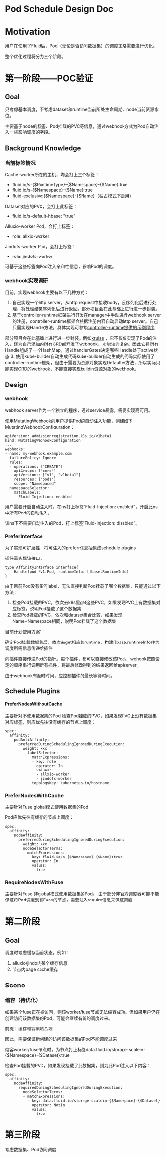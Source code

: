 # Pod Schedule Design Doc
# Motivation
用户在使用了Fluid后，Pod（无论是否访问数据集）的调度策略需要进行优化。

整个优化过程将分为三个阶段。

# 第一阶段——POC验证
## Goal
只考虑基本调度，不考虑dataset和runtime当前所处生命周期、node当前资源水位。

主要基于node的标签、Pod挂载的PVC等信息，通过webhook方式为Pod自动注入一些影响调度的字段。

## Background Knowledge
### 当前标签情况

Cache-worker所在的主机，均会打上三个标签：
* fluid.io/s-{$RuntimeType}-{$Namespace}-{$Name}:true
* fluid.io/s-{$Namespace}-{$Name}:true
* fluid-exclusive:{$Namespace}-{$Name}（独占模式下启用）

Dataset对应的PVC，会打上此标签：
* fluid.io/s-default-hbase: "true"

Alluxio-worker Pod，会打上标签：
* role: allxio-worker

Jindofs-worker Pod，会打上标签：
* role: jindofs-worker

可基于这些标签向Pod注入亲和性信息，影响Pod的调度。

### webhook实现调研

目前，实现webhook主要有以下几种方式：
1. 自己实现一个http server，从http request中接收body，反序列化后进行处理，将处理结果序列化后进行返回。部分项目会在此基础上进行进一步封装。
2. 基于controller-runtime框架进行开发在manager中手动进行webhook server的注册，controller-runtime框架会根据注册内容自动启动http server。自己只需实现Handle方法。具体实现可参考[controller-runtime提供的示例程序](https://github.com/kubernetes-sigs/controller-runtime/blob/master/examples/builtins/mutatingwebhook.go) 

部分项目会在此基础上进行进一步封装。例如[kruise](https://github.com/openkruise/kruise/blob/master/pkg/webhook/server.go) ，它不仅仅实现了Pod的注入，还为自己添加的所有CRD都开发了webhook，功能较为复杂。因此它将所有Handle组成了一个HashMap，通过handlerGates决定哪些Handle处于active状态
3. 使用kube-builder自动生成代码kube-builder自动生成的代码实际使用了controller-runtime框架，但由于需要为资源对象实现Defaulter方法，所以实际只能实现CRD的webhook，不能直接实现buildin资源对象的webhook。

## Design
### webhook
webhook server作为一个独立的程序，通过service暴露，需要实现高可用。

使用MutatingWebhook向用户提供Pod的自动注入功能，创建如下MutatingWebhookConfiguration：
```
apiVersion: admissionregistration.k8s.io/v1beta1
kind: MutatingWebhookConfiguration
...
webhooks:
- name: my-webhook.example.com
  failurePolicy: Ignore
  rules:
  - operations: ["CREATE"]
    apiGroups: ["core"]
    apiVersions: ["v1", "v1beta1"]
    resources: ["pods"]
    scope: "Namespaced"
  namespaceSelector:
    matchLabels:
      Fluid-Injection: enabled
```

用户需要开启自动注入时，在ns打上标签“Fluid-Injection: enabled”，开启此ns中所有Pod的自动注入。

该ns下不需要自动注入的Pod，打上标签“Fluid-Injection: disabled”。

### PreferInterface

为了实现可扩展性，将可注入的preferr信息抽象成schedule plugins

插件需实现该接口：
```
type AffinityInterface interface{
    Handle(pod *v1.Pod, runtimeInfos []base.RuntimeInfo)
}
```
由于目前Pod没有任何label，无法直接判断Pod挂载了哪个数据集，只能通过以下方法：
1. 检查Pod挂载的PVC，依次去k8s里get这些PVC，如果发现PVC上有数据集对应标签，说明Pod挂载了这个数据集
2. 检查Pod挂载的PVC，依次和dataset集合比较，如果发现Name+Namespace相同，说明Pod挂载了这个数据集

目前计划使用方案1

确定Pod挂载数据集后，依次去get相应的runtime，构建[]base.runtimeInfo作为调度所需信息传递给插件

向插件直接传递Pod的指针。每个插件，都可以直接修改该Pod。
wehook按照设定的顺序串行调用所有插件，将最后修改得到的结果返回给apiserver。

由于webhook有超时时间，应控制插件的最长等待时间。


## Schedule Plugins
#### PreferNodesWithoutCache

主要针对不使用数据集的Pod
检查Pod挂载的PVC，如果发现PVC上没有数据集对应标签，则应优先往没有缓存的节点上调度：
```
spec:
  affinity:
    podAntiAffinity:
      preferredDuringSchedulingIgnoredDuringExecution:
        weight: xxx
        - labelSelector:
            matchExpressions:
            - key: role
              operator: In
              values:
              - allxio-worker
              - jindofs-worker
            topologyKey: kubernetes.io/hostname
```
### PreferNodesWithCache
主要针对Fuse global模式使用数据集的Pod

Pod应优先往有缓存的节点上调度：
```
spec:
  affinity:
    nodeAffinity:
      preferredDuringSchedulingIgnoredDuringExecution:
        weight: xxx
        nodeSelectorTerms:
        - matchExpressions:
          - key: fluid.io/s-{$Namespace}-{$Name}:true
            operator: In
            values:
            - true
```

### RequireNodesWithFuse
主要针对Fuse 非global模式使用数据集的Pod。
由于部分非官方调度器可能不能保证将Pod调度到有Fuse的节点，需要注入require信息来保证调度

# 第二阶段
## Goal
调度时考虑缓存当前状态，例如：
1. alluxio/jindo内某个缓存信息
2. 节点内page cache缓存

## Scene
### 缩容（待优化）
如果某个fuse正在被访问，则该worker/fuse节点无法缩容成功。但如果用户仍在创建访问该数据集的Pod，可能会继续有新的调度过来。

前提：缓存缩容策略合理

因此，需要保证新创建的访问该数据集的Pod不能调度过来

缩容worker/fuse节点时，为节点打上标签data.fluid.io/storage-scalein-{$Namespace}-{$Dataset}:true

检查Pod挂载的PVC，如果发现挂载了此数据集，则为此Pod注入以下内容：
```
spec:
  affinity:
    nodeAffinity:
      requiredDuringSchedulingIgnoredDuringExecution:
        nodeSelectorTerms:
        - matchExpressions:
          - key: data.fluid.io/storage-scalein-{$Namespace}-{$Dataset}
            operator: NotIn
            values:
            - true
```

# 第三阶段
考虑数据集、Pod协同调度